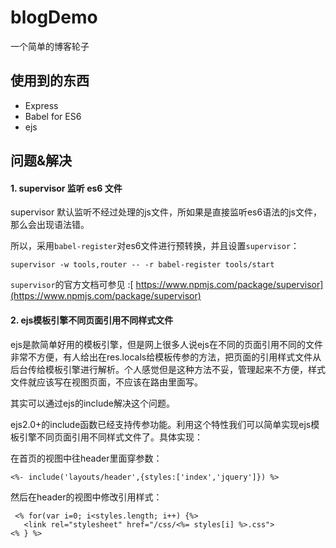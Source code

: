 # blogDemo
 一个简单的博客轮子

## 使用到的东西
- Express
- Babel for ES6
- ejs

## 问题&解决
#### 1. supervisor 监听 es6 文件
supervisor 默认监听不经过处理的js文件，所如果是直接监听es6语法的js文件，那么会出现语法错。

所以，采用`babel-register`对es6文件进行预转换，并且设置`supervisor`：

	supervisor -w tools,router -- -r babel-register tools/start

`supervisor`的官方文档可参见 :[ https://www.npmjs.com/package/supervisor](https://www.npmjs.com/package/supervisor)

#### 2. ejs模板引擎不同页面引用不同样式文件
ejs是款简单好用的模板引擎，但是网上很多人说ejs在不同的页面引用不同的文件非常不方便，有人给出在res.locals给模板传参的方法，把页面的引用样式文件从后台传给模板引擎进行解析。个人感觉但是这种方法不妥，管理起来不方便，样式文件就应该写在视图页面，不应该在路由里面写。

其实可以通过ejs的include解决这个问题。

ejs2.0+的include函数已经支持传参功能。利用这个特性我们可以简单实现ejs模板引擎不同页面引用不同样式文件了。具体实现：

在首页的视图中往header里面穿参数：
	
	<%- include('layouts/header',{styles:['index','jquery']}) %>

然后在header的视图中修改引用样式：

	 <% for(var i=0; i<styles.length; i++) {%>
       <link rel="stylesheet" href="/css/<%= styles[i] %>.css">
    <% } %>